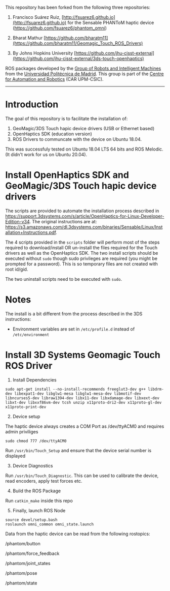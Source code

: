 This repository has been forked from the following three repositories:
1. Francisco Suárez Ruiz, [http://fsuarez6.github.io](http://fsuarez6.github.io) for the Sensable PHANToM haptic device (https://github.com/fsuarez6/phantom_omni)

2. Bharat Mathur [https://github.com/bharatm11](https://github.com/bharatm11/Geomagic_Touch_ROS_Drivers)

3. By Johns Hopkins University [https://github.com/jhu-cisst-external](https://github.com/jhu-cisst-external/3ds-touch-openhaptics)

ROS packages developed by the [Group of Robots and Intelligent Machines](http://www.romin.upm.es/) from the [Universidad Politécnica de Madrid](http://www.upm.es/internacional). This group is part of the [Centre for Automation and Robotics](http://www.car.upm-csic.es/) (CAR UPM-CSIC). 


--- 


# Introduction


The goal of this repository is to facilitate the installation of:
1. GeoMagic/3DS Touch hapic device drivers (USB or Ethernet based)
2. OpenHaptics SDK (education version) 
3. ROS Drivers to communcate with the device on Ubuntu 18.04.

This was successfuly tested on Ubuntu 18.04 LTS 64 bits and ROS Melodic. (It didn't work for us on Ubuntu 20.04). 


# Install OpenHaptics SDK and GeoMagic/3DS Touch hapic device drivers

The scripts are provided to automate the installation process described in https://support.3dsystems.com/s/article/OpenHaptics-for-Linux-Developer-Edition-v34. The original instructions are at: https://s3.amazonaws.com/dl.3dsystems.com/binaries/Sensable/Linux/Installation+Instructions.pdf.

The 4 scripts provided in the `scripts` folder will perform most of the steps required to download/install OR un-install the files required for the Touch drivers as well as the OpenHaptics SDK. The two install scripts should be executed without `sudo` though sudo privileges are required (you might be prompted for a password). This is so temporary files are not created with root id/gid.

The two uninstall scripts need to be executed with `sudo`.

# Notes

The install is a bit different from the process described in the 3DS instructions:
* Environment variables are set in `/etc/profile.d` instead of `/etc/environment`


# Install 3D Systems Geomagic Touch ROS Driver

1. Install Dependencies

```
sudo apt-get install --no-install-recommends freeglut3-dev g++ libdrm-dev libexpat1-dev libglw1-mesa libglw1-mesa-dev libmotif-dev libncurses5-dev libraw1394-dev libx11-dev libxdamage-dev libxext-dev libxt-dev libxxf86vm-dev tcsh unzip x11proto-dri2-dev x11proto-gl-dev x11proto-print-dev
```

2. Device setup

The haptic device always creates a COM Port as /dev/ttyACM0 and requires admin priviliges
```
sudo chmod 777 /dev/ttyACM0
```

Run `/usr/bin/Touch_Setup` and ensure that the device serial number is displayed 

3. Device Diagnostics

Run `/usr/bin/Touch_Diagnostic`. This can be used to calibrate the device, read encoders, apply test forces etc. 

4. Build the ROS Package

Run `catkin_make` inside this repo

5. Finally, launch ROS Node

```
source devel/setup.bash
roslaunch omni_common omni_state.launch 
```


Data from the haptic device can be read from the following rostopics:

  /phantom/button
  
  /phantom/force_feedback
  
  /phantom/joint_states
  
  /phantom/pose
  
  /phantom/state 


